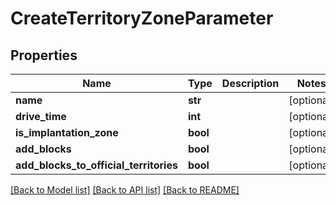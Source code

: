 # CreateTerritoryZoneParameter

## Properties
Name | Type | Description | Notes
------------ | ------------- | ------------- | -------------
**name** | **str** |  | [optional] 
**drive_time** | **int** |  | [optional] 
**is_implantation_zone** | **bool** |  | [optional] 
**add_blocks** | **bool** |  | [optional] 
**add_blocks_to_official_territories** | **bool** |  | [optional] 

[[Back to Model list]](../README.md#documentation-for-models) [[Back to API list]](../README.md#documentation-for-api-endpoints) [[Back to README]](../README.md)

